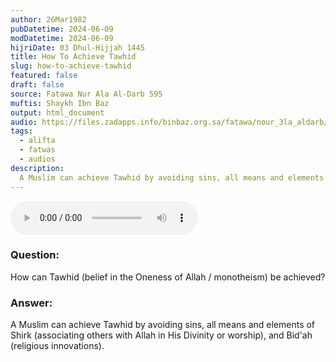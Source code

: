 ```yaml
---
author: 26Mar1982
pubDatetime: 2024-06-09
modDatetime: 2024-06-09
hijriDate: 03 Dhul-Hijjah 1445
title: How To Achieve Tawhid
slug: how-to-achieve-tawhid
featured: false
draft: false
source: Fatawa Nur Ala Al-Darb 595
muftis: Shaykh Ibn Baz
output: html_document
audio: https://files.zadapps.info/binbaz.org.sa/fatawa/nour_3la_aldarb/nour_595/59520.mp3
tags:
  - alifta
  - fatwas
  - audios
description:
  A Muslim can achieve Tawhid by avoiding sins, all means and elements of polytheism and bid'ah.
---
```


<audio controls>
 <source src="https://files.zadapps.info/binbaz.org.sa/fatawa/nour_3la_aldarb/nour_595/59520.mp3" type="audio/mpeg"/><p>Your browser does not support the audio element.</p>
</audio>

### Question: 

How can Tawhid (belief in the Oneness of Allah / monotheism) be achieved?

### Answer: 

A Muslim can achieve Tawhid by avoiding sins, all means and elements of Shirk (associating 
others with Allah in His Divinity or worship), and Bid'ah (religious innovations).
